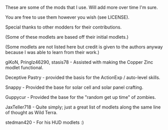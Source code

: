 These are some of the mods that I use. Will add more over time I'm sure.

You are free to use them however you wish (see LICENSE).


Special thanks to other modders for their contributions.

(Some of these modlets are based off their initial modlets.)

(Some modlets are not listed here but credit is given to the authors anyway because I was able to learn from their work.)


giKoN, Pringlz46290, stasis78 - Assisted with making the Copper Zinc modlet functional.

Deceptive Pastry - provided the basis for the ActionExp / auto-level skills.

Snappy - Provided the base for solar cell and solar panel crafting.

Guppycur - Provided the base for the "random get up time" of zombies.

JaxTeller718 - Quite simply; just a great list of modlets along the same line of thought as Wild Terra.

stedman420 - For his HUD modlets :)
